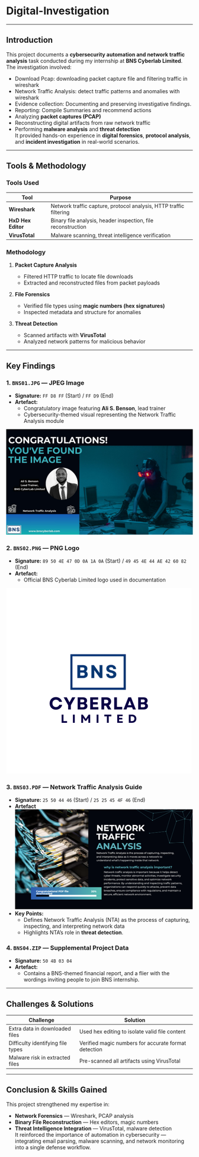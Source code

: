 # Digital-Investigation

---
## Introduction  
This project documents a **cybersecurity automation and network traffic analysis** task conducted during my internship at **BNS Cyberlab Limited**.  
The investigation involved:  

- Download Pcap: downloading packet capture file and filtering traffic in wireshark
- Network Traffic Analysis: detect traffic patterns and anomalies with wireshark
- Evidence collection: Documenting and preserving investigative findings.
- Reporting: Compile Summaries and recommend actions
- Analyzing **packet captures (PCAP)**  
- Reconstructing digital artifacts from raw network traffic  
- Performing **malware analysis** and **threat detection**  
It provided hands-on experience in **digital forensics**, **protocol analysis**, and **incident investigation** in real-world scenarios.

---- 
## Tools & Methodology  

### Tools Used
| Tool           | Purpose |
|----------------|---------|
| **Wireshark**  | Network traffic capture, protocol analysis, HTTP traffic filtering |
| **HxD Hex Editor** | Binary file analysis, header inspection, file reconstruction |
| **VirusTotal** | Malware scanning, threat intelligence verification |

### Methodology  
1. **Packet Capture Analysis**  
   - Filtered HTTP traffic to locate file downloads  
   - Extracted and reconstructed files from packet payloads  

2. **File Forensics**  
   - Verified file types using **magic numbers (hex signatures)**  
   - Inspected metadata and structure for anomalies  

3. **Threat Detection**  
   - Scanned artifacts with **VirusTotal**  
   - Analyzed network patterns for malicious behavior  
---
## Key Findings  
### 1. `BNS01.JPG` — JPEG Image
- **Signature:** `FF D8 FF` (Start) / `FF D9` (End)  
- **Artefact:**  
  - Congratulatory image featuring **Ali S. Benson**, lead trainer  
  - Cybersecurity-themed visual representing the Network Traffic Analysis module
<img src="Images/Bns01.jpg">
    
### 2. `BNS02.PNG` — PNG Logo
- **Signature:** `89 50 4E 47 0D 0A 1A 0A` (Start) / `49 45 4E 44 AE 42 60 82` (End)  
- **Artefact:**  
  - Official BNS Cyberlab Limited logo used in documentation
<img src="Images/Bns02.png">

### 3. `BNS03.PDF` — Network Traffic Analysis Guide  
- **Signature:** `25 50 44 46` (Start) / `25 25 45 4F 46` (End)
- **Artefact**
  <img src="Images/Screenshot 2025-08-25 at 01.00.31.png">
- **Key Points:**  
  - Defines Network Traffic Analysis (NTA) as the process of capturing, inspecting, and interpreting network data  
  - Highlights NTA’s role in **threat detection**.   
### 4. `BNS04.ZIP` — Supplemental Project Data  
- **Signature:** `50 4B 03 04`  
- **Artefact:**  
  - Contains a BNS-themed financial report, and a flier with the wordings inviting people to join BNS internship.


---
## Challenges & Solutions  
| Challenge | Solution |
|-----------|----------|
| Extra data in downloaded files | Used hex editing to isolate valid file content |
| Difficulty identifying file types | Verified magic numbers for accurate format detection |
| Malware risk in extracted files | Pre-scanned all artifacts using VirusTotal |
---

## Conclusion & Skills Gained  
This project strengthened my expertise in:  
- **Network Forensics** — Wireshark, PCAP analysis  
- **Binary File Reconstruction** — Hex editors, magic numbers  
- **Threat Intelligence Integration** — VirusTotal, malware detection  
It reinforced the importance of automation in cybersecurity — integrating email parsing, malware scanning, and network monitoring into a single defense workflow.
